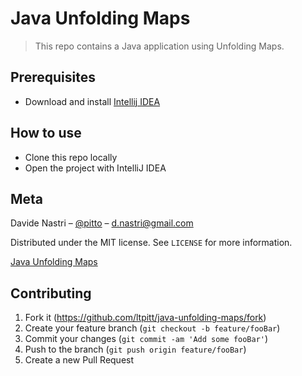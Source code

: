 # Java Unfolding Maps
> This repo contains a Java application using Unfolding Maps.

## Prerequisites

- Download and install [Intellij IDEA](https://www.jetbrains.com/idea/download)

## How to use

- Clone this repo locally
- Open the project with IntelliJ IDEA

## Meta

Davide Nastri – [@pitto](https://twitter.com/pitto) – d.nastri@gmail.com

Distributed under the MIT license. See ``LICENSE`` for more information.

[Java Unfolding Maps](https://github.com/ltpitt/java-unfolding-maps)

## Contributing

1. Fork it (<https://github.com/ltpitt/java-unfolding-maps/fork>)
2. Create your feature branch (`git checkout -b feature/fooBar`)
3. Commit your changes (`git commit -am 'Add some fooBar'`)
4. Push to the branch (`git push origin feature/fooBar`)
5. Create a new Pull Request
